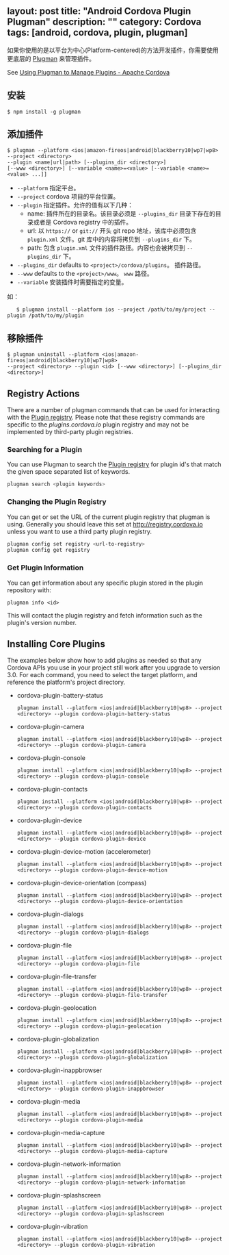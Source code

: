 layout: post
title: "Android Cordova Plugin Plugman"
description: ""
category: Cordova
tags: [android, cordova, plugin, plugman]
---

如果你使用的是以平台为中心(Platform-centered)的方法开发插件，你需要使用更底层的 [Plugman](https://github.com/apache/cordova-plugman/) 来管理插件。

<!-- more -->

See [Using Plugman to Manage Plugins - Apache Cordova](https://cordova.apache.org/docs/en/latest/plugin_ref/plugman.html)

## 安装

    $ npm install -g plugman

## 添加插件

    $ plugman --platform <ios|amazon-fireos|android|blackberry10|wp7|wp8> 
    --project <directory> 
    --plugin <name|url|path> [--plugins_dir <directory>] 
    [--www <directory>] [--variable <name>=<value> [--variable <name>=<value> ...]]

- `--platform` 指定平台。
- `--project` cordova 项目的平台位置。
- `--plugin` 指定插件。允许的值有以下几种：
    + name: 插件所在的目录名。该目录必须是 `--plugins_dir` 目录下存在的目录或者是 Cordova registry 中的插件。
    + url: 以 `https://` or `git://` 开头 git repo 地址，该库中必须包含 `plugin.xml` 文件。git 库中的内容将拷贝到 `--plugins_dir` 下。
    + path: 包含 `plugin.xml` 文件的插件路径。内容也会被拷贝到 `--plugins_dir` 下。
- `--plugins_dir` defaults to `<project>/cordova/plugins`。 插件路径。
- `--www` defaults to the `<project>/www`。 `www` 路径。
- `--variable` 安装插件时需要指定的变量。

如：

       $ plugman install --platform ios --project /path/to/my/project --plugin /path/to/my/plugin

## 移除插件

    $ plugman uninstall --platform <ios|amazon-fireos|android|blackberry10|wp7|wp8> 
    --project <directory> --plugin <id> [--www <directory>] [--plugins_dir <directory>]

## Registry Actions

There are a number of plugman commands that can be used for interacting with the [Plugin registry](http://plugins.cordova.io/).
Please note that these registry commands are specific to the _plugins.cordova.io_ plugin registry and may not be implemented by
third-party plugin registries.

### Searching for a Plugin

You can use Plugman to search the [Plugin registry](http://plugins.cordova.io/) for plugin id's that match the given space separated list of keywords.

```bash
plugman search <plugin keywords>
```

### Changing the Plugin Registry

You can get or set the URL of the current plugin registry that plugman is using. Generally you should leave this set at http://registry.cordova.io unless you want to use a third party plugin registry.

```bash
plugman config set registry <url-to-registry>
plugman config get registry
```

### Get Plugin Information

You can get information about any specific plugin stored in the plugin repository with:

```language-bash
plugman info <id>
```

This will contact the plugin registry and fetch information such as the plugin's version number.

## Installing Core Plugins

The examples below show how to add plugins as needed so that any
Cordova APIs you use in your project still work after you upgrade to
version 3.0.  For each command, you need to select the target
platform, and reference the platform's project directory.

* cordova-plugin-battery-status

    ```language-bash
    plugman install --platform <ios|android|blackberry10|wp8> --project <directory> --plugin cordova-plugin-battery-status
    ```

* cordova-plugin-camera

    ```language-bash
    plugman install --platform <ios|android|blackberry10|wp8> --project <directory> --plugin cordova-plugin-camera
    ```

* cordova-plugin-console

    ```language-bash
    plugman install --platform <ios|android|blackberry10|wp8> --project <directory> --plugin cordova-plugin-console
    ```

* cordova-plugin-contacts

    ```language-bash
    plugman install --platform <ios|android|blackberry10|wp8> --project <directory> --plugin cordova-plugin-contacts
    ```

* cordova-plugin-device

    ```language-bash
    plugman install --platform <ios|android|blackberry10|wp8> --project <directory> --plugin cordova-plugin-device
    ```

* cordova-plugin-device-motion (accelerometer)

    ```language-bash
    plugman install --platform <ios|android|blackberry10|wp8> --project <directory> --plugin cordova-plugin-device-motion
    ```

* cordova-plugin-device-orientation (compass)

    ```language-bash
    plugman install --platform <ios|android|blackberry10|wp8> --project <directory> --plugin cordova-plugin-device-orientation
    ```

* cordova-plugin-dialogs

    ```language-bash
    plugman install --platform <ios|android|blackberry10|wp8> --project <directory> --plugin cordova-plugin-dialogs
    ```

* cordova-plugin-file

    ```language-bash
    plugman install --platform <ios|android|blackberry10|wp8> --project <directory> --plugin cordova-plugin-file
    ```

* cordova-plugin-file-transfer

    ```language-bash
    plugman install --platform <ios|android|blackberry10|wp8> --project <directory> --plugin cordova-plugin-file-transfer
    ```

* cordova-plugin-geolocation

    ```language-bash
    plugman install --platform <ios|android|blackberry10|wp8> --project <directory> --plugin cordova-plugin-geolocation
    ```

* cordova-plugin-globalization

    ```language-bash
    plugman install --platform <ios|android|blackberry10|wp8> --project <directory> --plugin cordova-plugin-globalization
    ```

* cordova-plugin-inappbrowser

    ```language-bash
    plugman install --platform <ios|android|blackberry10|wp8> --project <directory> --plugin cordova-plugin-inappbrowser
    ```

* cordova-plugin-media

    ```language-bash
    plugman install --platform <ios|android|blackberry10|wp8> --project <directory> --plugin cordova-plugin-media
    ```

* cordova-plugin-media-capture

    ```language-bash
    plugman install --platform <ios|android|blackberry10|wp8> --project <directory> --plugin cordova-plugin-media-capture
    ```

* cordova-plugin-network-information

    ```language-bash
    plugman install --platform <ios|android|blackberry10|wp8> --project <directory> --plugin cordova-plugin-network-information
    ```

* cordova-plugin-splashscreen

    ```language-bash
    plugman install --platform <ios|android|blackberry10|wp8> --project <directory> --plugin cordova-plugin-splashscreen
    ```

* cordova-plugin-vibration

    ```language-bash
    plugman install --platform <ios|android|blackberry10|wp8> --project <directory> --plugin cordova-plugin-vibration
    ```